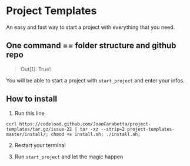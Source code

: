 # Project Templates

An easy and fast way to start a project with everything that you need.

## One command == folder structure and github repo 
> Out[1]: True!

You will be able to start a project with `start_project` and enter your infos.

## How to install

1. Run this line

`curl https://codeload.github.com/JoaoCarabetta/project-templates/tar.gz/issue-22 | tar -xz --strip=2 project-templates-master/install/; chmod +x install.sh; ./install.sh;`

2. Restart your terminal

3. Run `start_project` and let the magic happen

